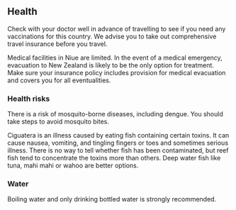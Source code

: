## Health

Check with your doctor well in advance of travelling to see if you need any vaccinations for this country. We advise you to take out comprehensive travel insurance before you travel.

Medical facilities in Niue are limited. In the event of a medical emergency, evacuation to New Zealand is likely to be the only option for treatment. Make sure your insurance policy includes provision for medical evacuation and covers you for all eventualities.

### **Health risks**

There is a risk of mosquito-borne diseases, including dengue. You should take steps to avoid mosquito bites.

Ciguatera is an illness caused by eating fish containing certain toxins. It can cause nausea, vomiting, and tingling fingers or toes and sometimes serious illness. There is no way to tell whether fish has been contaminated, but reef fish tend to concentrate the toxins more than others. Deep water fish like tuna, mahi mahi or wahoo are better options.

### **Water**

Boiling water and only drinking bottled water is strongly recommended.